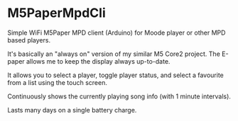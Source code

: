 # M5PaperMpdCli
 Simple WiFi M5Paper MPD client (Arduino) for Moode player or other MPD based players.

 It's basically an "always on" version of my similar M5 Core2 project. The E-paper allows me to keep the display always up-to-date.

 It allows you to select a player, toggle player status, and select a favourite from a list using the touch screen.

 Continuously shows the currently playing song info (with 1 minute intervals).

 Lasts many days on a single battery charge.
